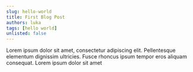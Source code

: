 ```yaml
---
slug: hello-world
title: First Blog Post
authors: luka
tags: [hello world]
unlisted: false
---
```


Lorem ipsum dolor sit amet, consectetur adipiscing elit. Pellentesque elementum dignissim ultricies. Fusce rhoncus ipsum tempor eros aliquam consequat. Lorem ipsum dolor sit amet
